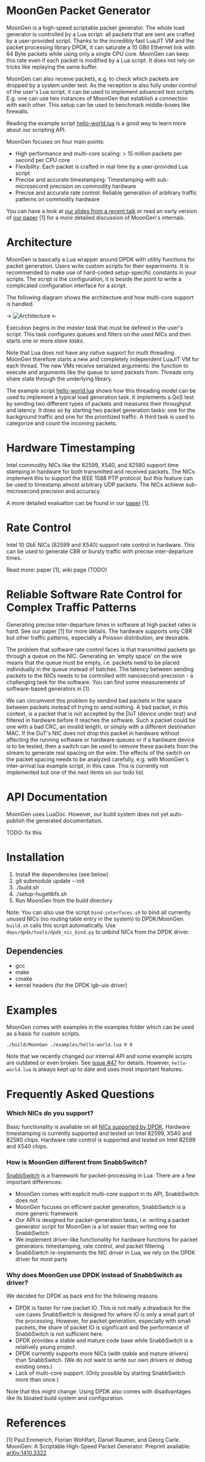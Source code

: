 # MoonGen Packet Generator

MoonGen is a high-speed scriptable packet generator.
The whole load generator is controlled by a Lua script: all packets that are sent are crafted by a user-provided script.
Thanks to the incredibly fast LuaJIT VM and the packet processing library DPDK, it can saturate a 10 GBit Ethernet link with 64 Byte packets while using only a single CPU core.
MoonGen can keep this rate even if each packet is modified by a Lua script. It does not rely on tricks like replaying the same buffer.

MoonGen can also receive packets, e.g. to check which packets are dropped by a
system under test. As the reception is also fully under control of the user's
Lua script, it can be used to implement advanced test scripts. E.g. one can use
two instances of MoonGen that establish a connection with each other. This
setup can be used to benchmark middle-boxes like firewalls.

Reading the example script [hello-world.lua](https://github.com/emmericp/MoonGen/blob/master/examples/hello-world.lua) is a good way to learn more about our scripting API.

MoonGen focuses on four main points:

* High performance and multi-core scaling: > 15 million packets per second per CPU core
* Flexibility: Each packet is crafted in real time by a user-provided Lua script
* Precise and accurate timestamping: Timestamping with sub-microsecond precision on commodity hardware
* Precise and accurate rate control: Reliable generation of arbitrary traffic patterns on commodity hardware

You can have a look at [our slides from a recent talk](https://raw.githubusercontent.com/emmericp/MoonGen/master/doc/Slides.pdf) or read an early version of [our paper](http://arxiv.org/abs/1410.3322) [1] for a more detailed discussion of MoonGen's internals.


# Architecture

MoonGen is basically a Lua wrapper around DPDK with utility functions for packet generation.
Users write custom scripts for their experiments. It is recommended to make use of hard-coded setup-specific constants in your scripts. The script is the configuration, it is beside the point to write a complicated configuration interface for a script.

The following diagram shows the architecture and how multi-core support is handled.

-> ![Architecture](https://raw.githubusercontent.com/emmericp/MoonGen/master/doc/img/moongen-architecture.png) <-

Execution begins in the *master task* that must be defined in the user's script.
This task configures queues and filters on the used NICs and then starts one or more *slave tasks*.

Note that Lua does not have any native support for multi threading.
MoonGen therefore starts a new and completely independent LuaJIT VM for each thread.
The new VMs receive serialized arguments: the function to execute and arguments like the queue to send packets from.
Threads only share state through the underlying library.

The example script [hello-world.lua](https://github.com/emmericp/MoonGen/blob/master/examples/hello-world.lua) shows how this threading model can be used to implement a typical load generation task.
It implements a QoS test by sending two different types of packets and measures their throughput and latency. It does so by starting two packet generation tasks: one for the background traffic and one for the prioritized traffic.
A third task is used to categorize and count the incoming packets.


# Hardware Timestamping
Intel commodity NICs like the 82599, X540, and 82580 support time stamping in hardware for both transmitted and received packets.
The NICs implement this to support the IEEE 1588 PTP protocol, but this feature can be used to timestamp almost arbitrary UDP packets.
The NICs achieve sub-microsecond precision and accuracy.

A more detailed evaluation can be found in our [paper](http://arxiv.org/abs/1410.3322) [1].

# Rate Control
Intel 10 GbE NICs (82599 and X540) support rate control in hardware.
This can be used to generate CBR or bursty traffic with precise inter-departure times.

Read more: paper [1], wiki page (TODO)

# Reliable Software Rate Control for Complex Traffic Patterns
Generating precise inter-departure times in software at high packet rates is hard.
See our paper [1] for more details.
The hardware supports only CBR but other traffic patterns, especially a Poisson distribution, are desirable.

The problem that software rate control faces is that transmitted packets go through a queue on the NIC.
Generating an 'empty space' on the wire means that the queue must be empty, i.e. packets need to be placed individually in the queue instead of batches.
The latency between sending packets to the NICs needs to be controlled with nanosecond-precision - a challenging task for the software.
You can find some measurements of software-based generators in [1].

We can circumvent this problem by sendind bad packets in the space between packets instead of trying to send nothing.
A bad packet, in this context, is a packet that is not accepted by the DuT (device under test) and filtered in hardware before it reaches the software.
Such a packet could be one with a bad CRC, an invalid length, or simply with a different destination MAC.
If the DuT's NIC does not drop this packet in hardware without affecting the running software or hardware queues or if a hardware device is to be tested, then a switch can be used to remove these packets from the stream to generate real spacing on the wire.
The effects of the switch on the packet spacing needs to be analyzed carefully, e.g. with MoonGen's inter-arrival.lua example script, in this case.
This is currently not implemented but one of the next items on our todo list.


# API Documentation
MoonGen uses LuaDoc. However, our build system does not yet auto-publish the generated documentation.

TODO: fix this


# Installation

1. Install the dependencies (see below)
2. git submodule update --init
2. ./build.sh
3. ./setup-hugetlbfs.sh
4. Run MoonGen from the build directory

Note: You can also use the script `bind-interfaces.sh` to bind all currently unused NICs (no routing table entry in the system) to DPDK/MoonGen. `build.sh` calls this script automatically.
Use `deps/dpdk/tools/dpdk_nic_bind.py` to unbind NICs from the DPDK driver.


## Dependencies
* gcc
* make
* cmake
* kernel headers (for the DPDK igb-uio driver)

# Examples
MoonGen comes with examples in the examples folder which can be used as a basis for custom scripts.

    ./build/MoonGen ./examples/hello-world.lua 0 0

Note that we recently changed our internal API and some example scripts are outdated or even broken. See [issue #47](https://github.com/emmericp/MoonGen/issues/47) for details.
However, `hello-world.lua` is always kept up to date and uses most important features.

# Frequently Asked Questions

### Which NICs do you support?
Basic functionality is available on all [NICs supported by DPDK](http://dpdk.org/doc/nics).
Hardware timestamping is currently supported and tested on Intel 82599, X540 and 82580 chips.
Hardware rate control is supported and tested on Intel 82599 and X540 chips.


### How is MoonGen different from SnabbSwitch?
[SnabbSwitch](https://github.com/SnabbCo/snabbswitch) is a framework for packet-processing in Lua. 
There are a few important differences:

* MoonGen comes with explicit multi-core support in its API, SnabbSwitch does not
* MoonGen focuses on efficient packet generation, SnabbSwitch is a more generic framework
* Our API is designed for packet-generation tasks, i.e. writing a packet generator script for MoonGen is a lot easier than writing one for SnabbSwitch
* We implement driver-like functionality for hardware functions for packet generators: timestamping, rate control, and packet filtering
* SnabbSwitch re-implements the NIC driver in Lua, we rely on the DPDK driver for most parts


### Why does MoonGen use DPDK instead of SnabbSwitch as driver?
We decided for DPDK as back end for the following reasons

* DPDK is faster for raw packet IO. This is not really a drawback for the use cases SnabbSwitch is designed for where IO is only a small part of the processing. However, for packet generation, especially with small packets, the share of packet IO is significant and the performance of SnabbSwitch is not sufficient here.
* DPDK provides a stable and mature code base while SnabbSwitch is a relatively young project.
* DPDK currently supports more NICs (with stable and mature drivers) than SnabbSwitch. (We do not want to write our own drivers or debug existing ones.)
* Lack of multi-core support. (Only possible by starting SnabbSwitch more than once.)

Note that this might change. Using DPDK also comes with disadvantages like its bloated build system and configuration.

# References
[1] Paul Emmerich, Florian Wohlfart, Daniel Raumer, and Georg Carle. MoonGen: A Scriptable High-Speed Packet Generator. Preprint available: [arXiv:1410.3322](http://arxiv.org/abs/1410.3322)  
